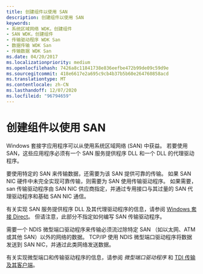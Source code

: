 ```yaml
---
title: 创建组件以使用 SAN
description: 创建组件以使用 SAN
keywords:
- 系统区域网络 WDK，创建组件
- SAN WDK，创建组件
- 传输驱动程序 WDK San
- 数据传输 WDK San
- 传输数据 WDK San
ms.date: 04/20/2017
ms.localizationpriority: medium
ms.openlocfilehash: 7426a8c11841738e836eefbe472b99de09c59d9e
ms.sourcegitcommit: 418e6617e2a695c9cb4b37b5b60e264760858acd
ms.translationtype: MT
ms.contentlocale: zh-CN
ms.lasthandoff: 12/07/2020
ms.locfileid: "96794659"
---
```

# <a name="creating-components-for-using-a-san"></a>创建组件以使用 SAN





Windows 套接字应用程序可以从使用系统区域网络 (SAN) 中获益。 若要使用 SAN，这些应用程序必须有一个 SAN 服务提供程序 DLL 和一个 DLL 的代理驱动程序。

要使用特定的 SAN 来传输数据，还需要为该 SAN 提供可靠的传输。 如果 SAN NIC 硬件中未完全实现可靠传输，则需要为 SAN 使用传输驱动程序。 如果需要，san 传输驱动程序由 SAN NIC 供应商指定，并通过专用接口与其过量的 SAN 代理驱动程序和基础 SAN NIC 通信。

有关实现 SAN 服务提供程序 DLL 及其代理驱动程序的信息，请参阅 [Windows 套接 Direct](windows-sockets-direct.md)。 但请注意，此部分不指定如何编写 SAN 传输驱动程序。

需要一个 NDIS 微型端口驱动程序来传输必须流过除特定 SAN （如以太网、ATM 或其他 SAN）以外的网络的数据。 TCP/IP 使用 NDIS 微型端口驱动程序将数据发送到 SAN NIC，并通过此类网络发送数据。

有关实现微型端口和传输驱动程序的信息，请参阅 *微型端口驱动程序* 和 [TDI 传输及其客户端](/previous-versions/windows/hardware/network/ff565587(v=vs.85))。

 

